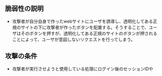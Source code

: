 ## 脆弱性の説明
- 攻撃者が自分自身で作ったwebサイトにユーザを誘導し、透明化してある正規のサイトの下に攻撃者が作ったボタンを配置する。そうすることで、ユーザはそのボタンを押すが、透明化してある正規のサイトのボタンが押されることによって、ユーザが意図しないリクエストを行ってしまう。

## 攻撃の条件
- 攻撃者が実行させようと使用している処理にログイン後のセッションIDや